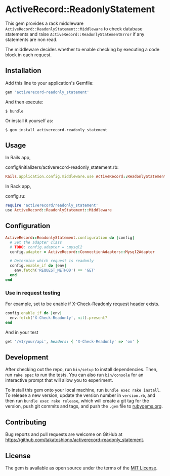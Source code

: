 # ActiveRecord::ReadonlyStatement

This gem provides a rack middleware `ActiveRecord::ReadonlyStatement::Middleware` to check database statements and raise `ActiveRecord::ReadonlyStatementError` if any statements are non read.

The middleware decides whether to enable checking by executing a code block in each request.

## Installation

Add this line to your application's Gemfile:

```ruby
gem 'activerecord-readonly_statement'
```

And then execute:

    $ bundle

Or install it yourself as:

    $ gem install activerecord-readonly_statement

## Usage

In Rails app,

config/initializers/activerecord-readonly_statement.rb:
```ruby
Rails.application.config.middleware.use ActiveRecord::ReadonlyStatement::Middleware
```

In Rack app,

config.ru:
```ruby
require 'activerecord/readonly_statement'
use ActiveRecord::ReadonlyStatement::Middleware
```

## Configuration

```ruby
ActiveRecord::ReadonlyStatement.configuration do |config|
  # Set the adapter class
  # TODO: config.adapter = :mysql2
  config.adapter = ActiveRecord::ConnectionAdapters::Mysql2Adapter

  # Determine which request is readonly
  config.enable_if do |env|
    env.fetch('REQUEST_METHOD') == 'GET'
  end
end
```

### Use in request testing

For example, set to be enable if X-Check-Readonly request header exists.

```ruby
config.enable_if do |env|
  env.fetch('X-Check-Readonly', nil).present?
end
```

And in your test

```ruby
get '/v1/your/api', headers: { 'X-Check-Readonly' => 'on' }
```

## Development

After checking out the repo, run `bin/setup` to install dependencies. Then, run `rake spec` to run the tests. You can also run `bin/console` for an interactive prompt that will allow you to experiment.

To install this gem onto your local machine, run `bundle exec rake install`. To release a new version, update the version number in `version.rb`, and then run `bundle exec rake release`, which will create a git tag for the version, push git commits and tags, and push the `.gem` file to [rubygems.org](https://rubygems.org).

## Contributing

Bug reports and pull requests are welcome on GitHub at https://github.com/takatoshiono/activerecord-readonly_statement.

## License

The gem is available as open source under the terms of the [MIT License](https://opensource.org/licenses/MIT).
